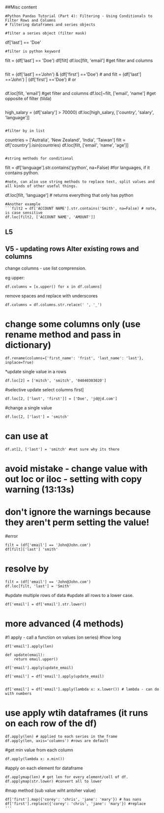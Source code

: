 ##Misc content

```
#Python Pandas Tutorial (Part 4): Filtering - Using Conditionals to Filter Rows and Columns
# filtering dataframes and series objects

#filter a series object (filter mask)
```
df['last'] == 'Doe'
```
#filter is python keyword
```
filt = (df['last'] == 'Doe')
df[filt]
df.loc[filt, 'email'] #get filter and columns
```

```
filt = (df['last'] =='John') & (df['first'] =='Doe') # and
filt = (df['last'] =='John') | (df['first'] =='Doe') # or
```

```
df.loc[filt, 'email'] #get filter and columns
df.loc[~filt, ['email', 'name'] #get opposite of filter (tilda) 
```

```
high_salary = (df['salary'] > 70000)
df.loc[high_salary, ['country', 'salary', 'language']]
```

#filter by in list
```
countries = ['Autralia', 'New Zealand', 'India', 'Taiwan']
filt = df['country'].isin(countries)
df.loc[filt, ['email', 'name', 'age']]
```

#string methods for conditional
```
filt = df['language'].str.contains('python', na=False) #for languages, if it contains python.
```
#note, can also use string methods to replace text, split values and all kinds of other useful things.
```
df.loc[filt, 'language'] # returns everything that only has python
```
#Another example
```filt2 = df['ACCOUNT NAME'].str.contains('Smith', na=False) # note, is case sensitive
df.loc[filt2, ['ACCOUNT NAME', 'AMOUNT']]
```


## L5
## V5 - updating rows Alter existing rows and columns
change columns - use list comprension.

eg upper:
```
df.columns = [x.upper() for x in df.columns]
```

remove spaces and replace with underscores
```
df.columns = df.columns.str.relace(' ', '_')
```
# change some columns only (use rename method and pass in dictionary)
```
df.rename(columns={'first_name': 'frist', 'last_name': 'last'}, inplace=True)
```

*update single value in a rows
```
df.loc[2] = ['mitch', 'smitch', '04040303020']
```

#selective update select columns first]
```
df.loc[2, ['last', 'first']] = ['Doe', 'jd@jd.com']
```

#change a single value
```
df.loc[2, ['last'] = 'smitch'
```

# can use at
```
df.at[2, ['last'] = 'smitch' #not sure why its there
```

# avoid mistake - change value with out loc or iloc - setting with copy warning (13:13s)
# don't ignore the warnings because they aren't perm setting the value!
#error
```
filt = (df['email'] == 'John@John.com')
df[filt]['last'] 'smith'
```

# resolve by
```
filt = (df['email'] == 'John@John.com')
df.loc[filt, 'last'] = 'Smith'
```

#update multiple rows of data
#update all rows to a lower case.
```
df['email'] = df['email'].str.lower()
```

# more advanced (4 methods)

#1 apply - call a function on values (on series)
#how long 
```
df['email'].apply(len)

def update(email):
	return email.upper()
	
df['email'].apply(update_email)

df['email'] = df['email'].apply(update_email)


df['email'] = df['email'].apply(lambda x: x.lower()) # lambda - can do with numbers
```
# use apply wtih dataframes (it runs on each row of the df)
```
df.apply(len) # applied to each series in the frame
df.apply(len, axis='columns') #rows are default
```

#get min value from each column 
```df.appy(pd.Series.min)
df.apply(lambda x: x.min())
```
#apply on each element for dataframe 
```
df.applymap(len) # get len for every element/cell of df.
df.applymap(str.lower) #convert all to lower
```

#map method (sub value wiht antoher value)
```
df['first'].map({'corey': 'chris', 'jane': 'mary'}) # has nans
df['first'].replace({'corey': 'chris', 'jane': 'mary'}) #replace
'''
